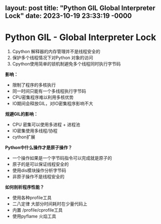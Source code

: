 layout: post
title: "Python GIL   Global Interpreter Lock"
date: 2023-10-19 23:33:19 -0000
---

# Python GIL - Global Interpreter Lock
1. Cpython 解释器的内存管理并不是线程安全的
2. 保护多个线程情况下对Python 对象的访问
3. Cpython使用简单的锁机制避免多个线程同时执行字节码

**影响：**
 - 限制了程序的多核执行
 - 同一时间只能有一个多线程执行字节码
 - CPU密集程序难以利用多核优势
 - IO期间会释放GIL，对IO密集程序影响不大


**规避GIL的影响：**
- CPU 密集可以使用多进程 + 进程池
- IO密集使用多线程/协程
- cython扩展


**Python中什么操作才是原子操作？**
- 一个操作如果是一个字节码指令可以完成就是原子的
- 原子的是可以保证线程安全的
- 使用dis模块操作分析字节码
- 非原子操作不是线程安全的

**如何剖析程序性能？**
- 使用各种profile工具
- 二八定律  大部分时间耗时在少量代码上 
- 内置 /profile/cprofile工具
- 使用pyflame 火焰工具


